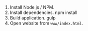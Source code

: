 1. Install Node.js / NPM.
2. Install dependencies.
    npm install
3. Build application.
    gulp
4. Open website from `www/index.html`.